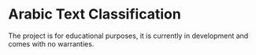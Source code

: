 # Arabic Text Classification

The project is for educational purposes,
it is currently in development and comes with no warranties.


